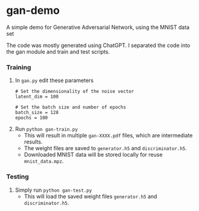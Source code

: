 # gan-demo

A simple demo for Generative Adversarial Network, using the MNIST data set

The code was mostly generated using ChatGPT. I separated the code into the gan module and train and test scripts. 

### Training

1. In `gan.py` edit these parameters
	```
	# Set the dimensionality of the noise vector
	latent_dim = 100

	# Set the batch size and number of epochs
	batch_size = 128
	epochs = 100
	```
2. Run `python gan-train.py`
   - This will result in multiple `gan-XXXX.pdf` files, which are intermediate results.
   - The weight files are saved to `generator.h5` and `discriminator.h5`.
   - Downloaded MNIST data will be stored locally for reuse `mnist_data.mpz`.

### Testing

1. Simply run `python gan-test.py`
   - This will load the saved weight files `generator.h5` and `discriminator.h5`.
